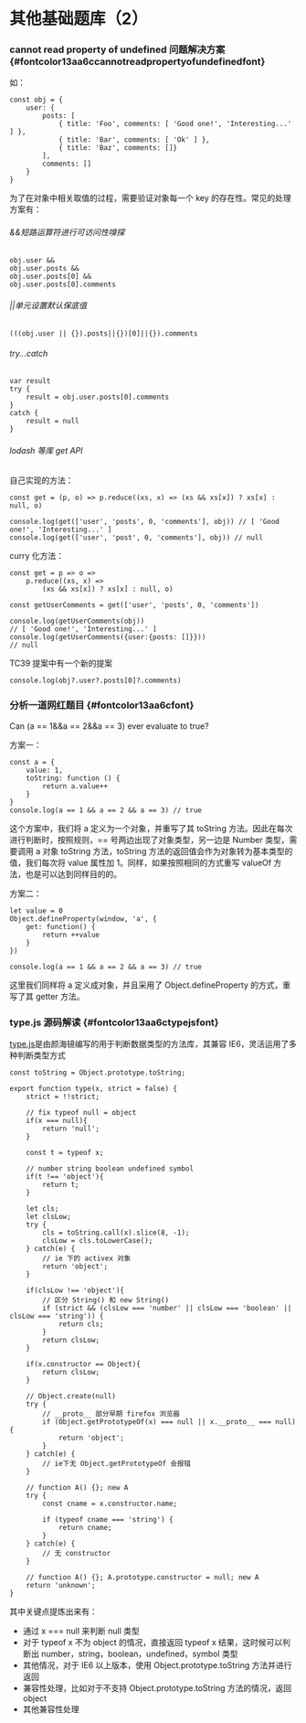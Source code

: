 # 其他基础题库（2）

### cannot read property of undefined 问题解决方案 {#fontcolor13aa6ccannotreadpropertyofundefinedfont}

如：

```
const obj = {
    user: {
        posts: [
            { title: 'Foo', comments: [ 'Good one!', 'Interesting...' ] },
            { title: 'Bar', comments: [ 'Ok' ] },
            { title: 'Baz', comments: []}
        ],
        comments: []
    }
}
```

为了在对象中相关取值的过程，需要验证对象每一个 key 的存在性。常见的处理方案有：

###### &&短路运算符进行可访问性嗅探

```
obj.user &&
obj.user.posts &&
obj.user.posts[0] &&
obj.user.posts[0].comments
```

###### \|\|单元设置默认保底值

```
(((obj.user || {}).posts||{})[0]||{}).comments
```

###### try...catch

```
var result
try {
    result = obj.user.posts[0].comments
}
catch {
    result = null
}
```

###### lodash 等库 get API

自己实现的方法：

```
const get = (p, o) => p.reduce((xs, x) => (xs && xs[x]) ? xs[x] : null, o)

console.log(get(['user', 'posts', 0, 'comments'], obj)) // [ 'Good one!', 'Interesting...' ]
console.log(get(['user', 'post', 0, 'comments'], obj)) // null
```

curry 化方法：

```
const get = p => o =>
    p.reduce((xs, x) =>
        (xs && xs[x]) ? xs[x] : null, o)

const getUserComments = get(['user', 'posts', 0, 'comments'])

console.log(getUserComments(obj))
// [ 'Good one!', 'Interesting...' ]
console.log(getUserComments({user:{posts: []}}))
// null
```

TC39 提案中有一个新的提案

```
console.log(obj?.user?.posts[0]?.comments)
```

### 分析一道网红题目 {#fontcolor13aa6cfont}

Can \(a == 1&&a == 2&&a == 3\) ever evaluate to true?

方案一：

```
const a = {
    value: 1,
    toString: function () {
        return a.value++
    }
}
console.log(a == 1 && a == 2 && a == 3) // true
```

这个方案中，我们将 a 定义为一个对象，并重写了其 toString 方法。因此在每次进行判断时，按照规则，== 号两边出现了对象类型，另一边是 Number 类型，需要调用 a 对象 toString 方法，toString 方法的返回值会作为对象转为基本类型的值，我们每次将 value 属性加 1。同样，如果按照相同的方式重写 valueOf 方法，也是可以达到同样目的的。

方案二：

```
let value = 0
Object.defineProperty(window, 'a', {
    get: function() {
        return ++value
    }
})

console.log(a == 1 && a == 2 && a == 3) // true
```

这里我们同样将 a 定义成对象，并且采用了 Object.defineProperty 的方式，重写了其 getter 方法。

### type.js 源码解读 {#fontcolor13aa6ctypejsfont}

[type.js](https://github.com/jsmini/type)是由颜海镜编写的用于判断数据类型的方法库，其兼容 IE6，灵活运用了多种判断类型方式

```
const toString = Object.prototype.toString;

export function type(x, strict = false) {
    strict = !!strict;

    // fix typeof null = object
    if(x === null){
        return 'null';
    }

    const t = typeof x;

    // number string boolean undefined symbol
    if(t !== 'object'){
        return t;
    }

    let cls;
    let clsLow;
    try {
        cls = toString.call(x).slice(8, -1);
        clsLow = cls.toLowerCase();
    } catch(e) {
        // ie 下的 activex 对象
        return 'object';
    }

    if(clsLow !== 'object'){
        // 区分 String() 和 new String()
        if (strict && (clsLow === 'number' || clsLow === 'boolean' || clsLow === 'string')) {
            return cls;
        }
        return clsLow;
    }

    if(x.constructor == Object){
        return clsLow;
    }

    // Object.create(null)
    try {
        // __proto__ 部分早期 firefox 浏览器
        if (Object.getPrototypeOf(x) === null || x.__proto__ === null) {
            return 'object';
        }
    } catch(e) {
        // ie下无 Object.getPrototypeOf 会报错
    }

    // function A() {}; new A
    try {
        const cname = x.constructor.name;

        if (typeof cname === 'string') {
            return cname;
        }
    } catch(e) {
        // 无 constructor
    }

    // function A() {}; A.prototype.constructor = null; new A
    return 'unknown';
}
```

其中关键点提炼出来有：

* 通过 x === null 来判断 null 类型
* 对于 typeof x 不为 object 的情况，直接返回 typeof x 结果，这时候可以判断出 number，string，boolean，undefined，symbol 类型
* 其他情况，对于 IE6 以上版本，使用 Object.prototype.toString 方法并进行返回
* 兼容性处理，比如对于不支持 Object.prototype.toString 方法的情况，返回 object
* 其他兼容性处理



